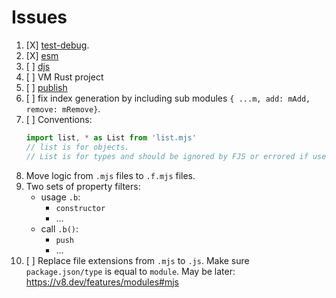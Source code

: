 # Issues

1. [X] [test-debug](./test-debug.md).
2. [X] [esm](./esm.md)
3. [ ] [djs](./djs.md)
4. [ ] VM Rust project
5. [ ] [publish](publish.md)
6. [ ] fix index generation by including sub modules `{ ...m, add: mAdd, remove: mRemove}`.
7. [ ] Conventions:
    ```js
    import list, * as List from 'list.mjs'
    // list is for objects.
    // List is for types and should be ignored by FJS or errored if used in code.
    ```
8. Move logic from `.mjs` files to `.f.mjs` files.
9. Two sets of property filters:
   - usage `.b`:
     - `constructor`
     - ...
   - call `.b()`:
     - `push`
     - ...
10. [ ] Replace file extensions from `.mjs` to `.js`. Make sure `package.json/type` is equal to `module`. May be later: https://v8.dev/features/modules#mjs
